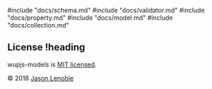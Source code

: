 #include "docs/schema.md"
#include "docs/validator.md"
#include "docs/property.md"
#include "docs/model.md"
#include "docs/collection.md"

## License !heading

wupjs-models is [MIT licensed](./LICENSE).

© 2018 [Jason Lenoble](mailto:jason.lenoble@gmail.com)
